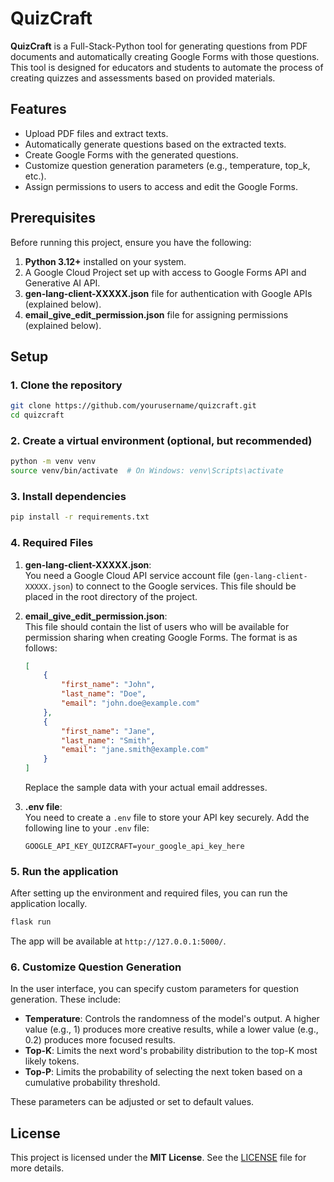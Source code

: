 # QuizCraft

**QuizCraft** is a Full-Stack-Python tool for generating questions from PDF documents and automatically creating Google Forms with those questions. This tool is designed for educators and students to automate the process of creating quizzes and assessments based on provided materials.

## Features

- Upload PDF files and extract texts.
- Automatically generate questions based on the extracted texts.
- Create Google Forms with the generated questions.
- Customize question generation parameters (e.g., temperature, top_k, etc.).
- Assign permissions to users to access and edit the Google Forms.

## Prerequisites

Before running this project, ensure you have the following:

1. **Python 3.12+** installed on your system.
2. A Google Cloud Project set up with access to Google Forms API and Generative AI API.
3. **gen-lang-client-XXXXX.json** file for authentication with Google APIs (explained below).
4. **email_give_edit_permission.json** file for assigning permissions (explained below).

## Setup

### 1. Clone the repository

```bash
git clone https://github.com/yourusername/quizcraft.git
cd quizcraft
```

### 2. Create a virtual environment (optional, but recommended)

```bash
python -m venv venv
source venv/bin/activate  # On Windows: venv\Scripts\activate
```

### 3. Install dependencies

```bash
pip install -r requirements.txt
```

### 4. Required Files

1. **gen-lang-client-XXXXX.json**:  
   You need a Google Cloud API service account file (`gen-lang-client-XXXXX.json`) to connect to the Google services. This file should be placed in the root directory of the project.

2. **email_give_edit_permission.json**:  
   This file should contain the list of users who will be available for permission sharing when creating Google Forms. The format is as follows:

   ```json
   [
       {
           "first_name": "John",
           "last_name": "Doe",
           "email": "john.doe@example.com"
       },
       {
           "first_name": "Jane",
           "last_name": "Smith",
           "email": "jane.smith@example.com"
       }
   ]
   ```

   Replace the sample data with your actual email addresses.

3. **.env file**:  
   You need to create a `.env` file to store your API key securely. Add the following line to your `.env` file:

   ```
   GOOGLE_API_KEY_QUIZCRAFT=your_google_api_key_here
   ```

### 5. Run the application

After setting up the environment and required files, you can run the application locally.

```bash
flask run
```

The app will be available at `http://127.0.0.1:5000/`.

### 6. Customize Question Generation

In the user interface, you can specify custom parameters for question generation. These include:

- **Temperature**: Controls the randomness of the model's output. A higher value (e.g., 1) produces more creative results, while a lower value (e.g., 0.2) produces more focused results.
- **Top-K**: Limits the next word's probability distribution to the top-K most likely tokens.
- **Top-P**: Limits the probability of selecting the next token based on a cumulative probability threshold.

These parameters can be adjusted or set to default values.

## License

This project is licensed under the **MIT License**. See the [LICENSE](LICENSE) file for more details.
